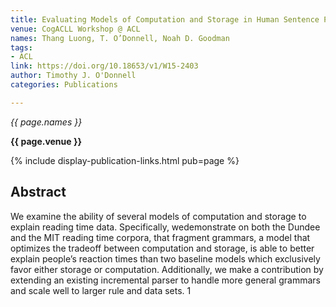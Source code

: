 ```yaml
---
title: Evaluating Models of Computation and Storage in Human Sentence Processing
venue: CogACLL Workshop @ ACL
names: Thang Luong, T. O’Donnell, Noah D. Goodman
tags:
- ACL
link: https://doi.org/10.18653/v1/W15-2403
author: Timothy J. O'Donnell
categories: Publications

---
```


*{{ page.names }}*

**{{ page.venue }}**

{% include display-publication-links.html pub=page %}

## Abstract

We examine the ability of several models of computation and storage to explain reading time data. Specifically, wedemonstrate on both the Dundee and the MIT reading time corpora, that fragment grammars, a model that optimizes the tradeoff between computation and storage, is able to better explain people’s reaction times than two baseline models which exclusively favor either storage or computation. Additionally, we make a contribution by extending an existing incremental parser to handle more general grammars and scale well to larger rule and data sets. 1